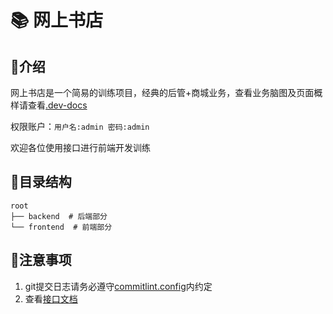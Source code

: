 # 📚 网上书店

## 📖介绍
网上书店是一个简易的训练项目，经典的后管+商城业务，查看业务脑图及页面概样请查看[.dev-docs](./.dev-docs/main.png)

权限账户：`用户名:admin 密码:admin`

欢迎各位使用接口进行前端开发训练

## 📃目录结构
```
root
├── backend  # 后端部分
└── frontend  # 前端部分
```

## 🧨注意事项
1. git提交日志请务必遵守[commitlint.config](/commitlint.config.js)内约定
2. 查看[接口文档](http://81.68.189.158:3088/swagger/)